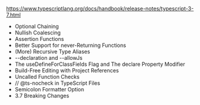 
https://www.typescriptlang.org/docs/handbook/release-notes/typescript-3-7.html

- Optional Chaining
- Nullish Coalescing
- Assertion Functions
- Better Support for never-Returning Functions
- (More) Recursive Type Aliases
- --declaration and --allowJs
- The useDefineForClassFields Flag and The declare Property Modifier
- Build-Free Editing with Project References
- Uncalled Function Checks
- // @ts-nocheck in TypeScript Files
- Semicolon Formatter Option
- 3.7 Breaking Changes
